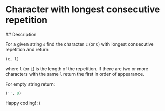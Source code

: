 # Character with longest consecutive repetition

## Description

For a given string `s` find the character `c` (or `C`) with longest consecutive repetition and return:

```python
(c, l)
```

where `l` (or `L`) is the length of the repetition. If there are two or more characters with the same `l` return the first in order of appearance.

For empty string return:

```python
('', 0)
```

Happy coding! :)
